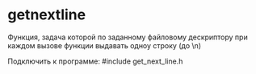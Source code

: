 # getnextline

Функция, задача которой по заданному файловому дескриптору при каждом вызове функции выдавать одноу строку (до \n)

Подключить к программе: #include get_next_line.h
